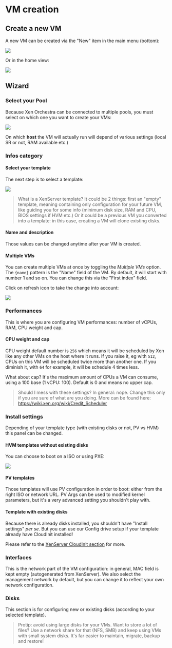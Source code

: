# VM creation

## Create a new VM

A new VM can be created via the "New" item in the main menu (bottom):

![](./assets/xo5vmcreatemenu.png)

Or in the home view:

![](./assets/xo5newvmbutton.png)

## Wizard

### Select your Pool

Because Xen Orchestra can be connected to multiple pools, you must select on which one you want to create your VMs:

![](./assets/xo5createonpool.png)

On which **host** the VM will actually run will depend of various settings (local SR or not, RAM available etc.)

### Infos category

#### Select your template

The next step is to select a template:

![](./assets/xo5createwithtemplate.png)

> What is a XenServer template? It could be 2 things: first an "empty" template, meaning containing only configuration for your future VM, like guiding you for some info (minimum disk size, RAM and CPU, BIOS settings if HVM etc.) Or it could be a previous VM you converted into a template: in this case, creating a VM will clone existing disks.

#### Name and description

Those values can be changed anytime after your VM is created.

#### Multiple VMs

You can create multiple VMs at once by toggling the *Multiple VMs* option. The `{name}` pattern is the "Name" field of the VM. By default, it will start with number 1 and so on. You can change this via the "First index" field.

Click on refresh icon to take the change into account:

![](./assets/xo5multiplevms.png)

### Performances

This is where you are configuring VM performances: number of vCPUs, RAM, CPU weight and cap.

#### CPU weight and cap

CPU weight default number is `256` which means it will be scheduled by Xen like any other VMs on the host where it runs. If you raise it, eg with `512`, CPUs on this VM will be scheduled twice more than another one. If you diminish it, with `64` for example, it will be schedule 4 times less.

What about cap? It's the maximum amount of CPUs a VM can consume, using a 100 base (1 vCPU: 100). Default is 0 and means no upper cap.

> Should I mess with these settings? In general: nope. Change this only if you are sure of what are you doing. More can be found here: https://wiki.xen.org/wiki/Credit_Scheduler

### Install settings

Depending of your template type (with existing disks or not, PV vs HVM) this panel can be changed.

#### HVM templates without existing disks

You can choose to boot on a ISO or using PXE:

![](./assets/xo5installsettings.png)

#### PV templates

Those templates will use PV configuration in order to boot: either from the right ISO or network URL. PV Args can be used to modified kernel parameters, but it's a very advanced setting you shouldn't play with.

#### Template with existing disks

Because there is already disks installed, you shouldn't have "Install settings" *per se*. But you can use our Config drive setup if your template already have CloudInit installed!

Please refer to the [XenServer CloudInit section](cloudinit.md) for more.

### Interfaces

This is the network part of the VM configuration: in general, MAC field is kept empty (autogenerated from XenServer). We also select the management network by default, but you can change it to reflect your own network configuration.

### Disks

This section is for configuring new or existing disks (according to your selected template).

> Protip: avoid using large disks for your VMs. Want to store a lot of files? Use a network share for that (NFS, SMB) and keep using VMs with small system disks. It's far easier to maintain, migrate, backup and restore!
